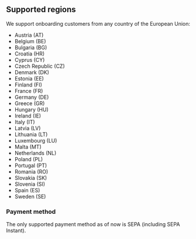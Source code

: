 ## Supported regions

We support onboarding customers from any country of the European Union:
- Austria (AT)
- Belgium (BE)
- Bulgaria (BG)
- Croatia (HR)
- Cyprus (CY)
- Czech Republic (CZ)
- Denmark (DK)
- Estonia (EE)
- Finland (FI)
- France (FR)
- Germany (DE)
- Greece (GR)
- Hungary (HU)
- Ireland (IE)
- Italy (IT)
- Latvia (LV)
- Lithuania (LT)
- Luxembourg (LU)
- Malta (MT)
- Netherlands (NL)
- Poland (PL)
- Portugal (PT)
- Romania (RO)
- Slovakia (SK)
- Slovenia (SI)
- Spain (ES)
- Sweden (SE)


### Payment method
The only supported payment method as of now is SEPA (including SEPA Instant).